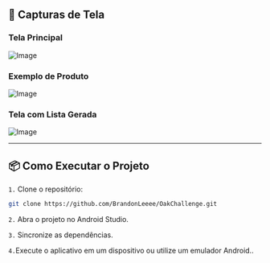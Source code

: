 ## 📸 Capturas de Tela

### Tela Principal
![Image](https://github.com/user-attachments/assets/dbdd29a0-5a8f-4f06-984e-45d9963874c6)
<br/>

### Exemplo de Produto
![Image](https://github.com/user-attachments/assets/87698afa-3d12-4b55-913c-ca11db04f242)
<br/>

### Tela com Lista Gerada
![Image](https://github.com/user-attachments/assets/30f44c27-74ff-4c23-85bf-500b5e4d0cf1)
<br/>

---

## 📦 Como Executar o Projeto

`1.` Clone o repositório:
   ```bash
   git clone https://github.com/BrandonLeeee/OakChallenge.git
  ```

`2.` Abra o projeto no Android Studio.

`3.` Sincronize as dependências. 

`4.`Execute o aplicativo em um dispositivo ou utilize um emulador Android..

